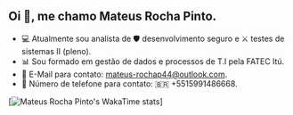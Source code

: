 ## Oi 👋, me chamo Mateus Rocha Pinto.

- 💻 Atualmente sou analista de 🛡️ desenvolvimento seguro e ⚔️ testes de sistemas II (pleno).
- 📊 Sou formado em gestão de dados e processos de T.I pela FATEC Itú.
- 📧 E-Mail para contato: mateus-rochap44@outlook.com.
- 📲 Número de telefone para contato: 🇧🇷 +5515991486668.

[![Mateus Rocha Pinto's WakaTime stats](https://github-readme-stats.vercel.app/api/wakatime?username=@mateus_rochap44&layout=compact)]

